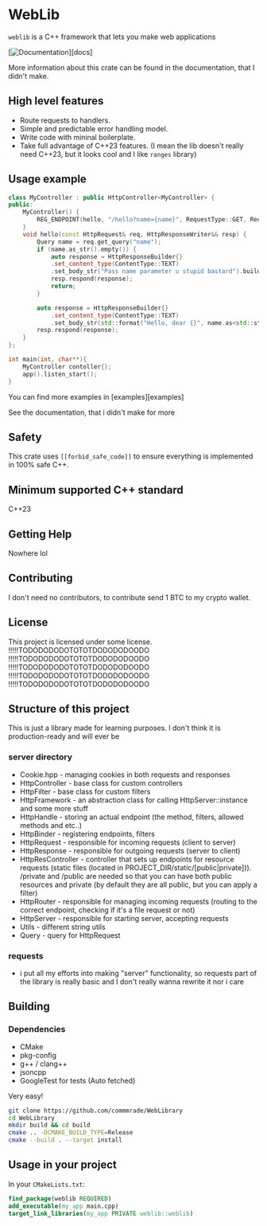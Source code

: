 # WebLib

`weblib` is a C++ framework that lets you make web applications

[![Documentation](https://en.wikipedia.org/wiki/Subject%E2%80%93verb%E2%80%93object_word_order)][docs]

More information about this crate can be found in the documentation, that I didn't make.

## High level features

- Route requests to handlers.
- Simple and predictable error handling model.
- Write code with mininal boilerplate.
- Take full advantage of C++23 features. (I mean the lib doesn't really need C++23, but it looks cool and I like `ranges` library)


## Usage example

```cpp
class MyController : public HttpController<MyController> {
public:
    MyController() {
        REG_ENDPOINT(hello, "/hello?name={name}", RequestType::GET, RequestType::OPTIONS);
    }
    void hello(const HttpRequest& req, HttpResponseWriter&& resp) {
        Query name = req.get_query("name");
        if (name.as_str().empty()) {
            auto response = HttpResponseBuilder{}
            .set_content_type(ContentType::TEXT)
            .set_body_str("Pass name parameter u stupid bastard").build();
            resp.respond(response);
            return;
        }

        auto response = HttpResponseBuilder{}
            .set_content_type(ContentType::TEXT)
            .set_body_str(std::format("Hello, dear {}", name.as<std::string>())).build();
        resp.respond(response);
    }
};

int main(int, char**){
    MyController contoller{};
    app().listen_start();
}
```

You can find more examples in [examples][examples]

See the documentation, that i didn't make for more

## Safety

This crate uses `[[forbid_safe_code]]` to ensure everything is implemented in
100% safe C++.

## Minimum supported C++ standard

C++23

## Getting Help

Nowhere lol

## Contributing

I don't need no contributors, to contribute send 1 BTC to my crypto wallet.

## License

This project is licensed under some license. !!!!!TODODODODOTOTOTDODODODOODO !!!!!TODODODODOTOTOTDODODODOODO !!!!!TODODODODOTOTOTDODODODOODO !!!!!TODODODODOTOTOTDODODODOODO !!!!!TODODODODOTOTOTDODODODOODO

## Structure of this project

This is just a library made for learning purposes. I don't think it is production-ready and will ever be

### server directory
- Cookie.hpp - managing cookies in both requests and responses
- HttpController - base class for custom controllers
- HttpFilter - base class for custom filters
- HttpFramework - an abstraction class for calling HttpServer::instance and some more stuff 
- HttpHandle - storing an actual endpoint (the method, filters, allowed methods and etc..)
- HttpBinder - registering endpoints, filters
- HttpRequest - responsible for incoming requests (client to server)
- HttpResponse - responsible for outgoing requests (server to client)
- HttpResController - controller that sets up endpoints for resource requests (static files (located in PROJECT_DIR/static/\[public|private\])).
/private and /public are needed so that you can have both public resources and private (by default they are all public, but you can apply a filter)
- HttpRouter - responsible for managing incoming requests (routing to the correct endpoint, checking if it's a file request or not) 
- HttpServer - responsible for starting server, accepting requests
- Utils - different string utils
- Query - query for HttpRequest


### requests
- i put all my efforts into making "server" functionality, so requests part of the library is really basic and I don't really wanna rewrite it nor i care

## Building

### Dependencies
- CMake
- pkg-config
- g++ / clang++
- jsoncpp
- GoogleTest for tests (Auto fetched)

Very easy!
```bash
git clone https://github.com/commmrade/WebLibrary
cd WebLibrary
mkdir build && cd build
cmake .. -DCMAKE_BUILD_TYPE=Release
cmake --build . --target install
```

## Usage in your project

In your `CMakeLists.txt`:
```cmake
find_package(weblib REQUIRED)
add_executable(my_app main.cpp)
target_link_libraries(my_app PRIVATE weblib::weblib)
```